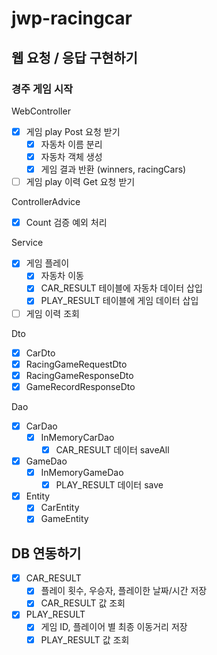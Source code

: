 # jwp-racingcar

## 웹 요청 / 응답 구현하기

### 경주 게임 시작
WebController
- [x] 게임 play Post 요청 받기
  - [x] 자동차 이름 분리
  - [x] 자동차 객체 생성
  - [x] 게임 결과 반환 (winners, racingCars)
- [ ] 게임 play 이력 Get 요청 받기

ControllerAdvice
- [x] Count 검증 예외 처리

Service
- [x] 게임 플레이
  - [x] 자동차 이동
  - [x] CAR_RESULT 테이블에 자동차 데이터 삽입
  - [x] PLAY_RESULT 테이블에 게임 데이터 삽입
- [ ] 게임 이력 조회

Dto
- [x] CarDto
- [x] RacingGameRequestDto
- [x] RacingGameResponseDto
- [x] GameRecordResponseDto

Dao
- [x] CarDao
  - [x] InMemoryCarDao
    - [x] CAR_RESULT 데이터 saveAll
- [x] GameDao
  - [x] InMemoryGameDao
    - [x] PLAY_RESULT 데이터 save
- [x] Entity
  - [x] CarEntity
  - [x] GameEntity 

## DB 연동하기
- [x] CAR_RESULT
  - [x] 플레이 횟수, 우승자, 플레이한 날짜/시간 저장
  - [x] CAR_RESULT 값 조회
- [x] PLAY_RESULT
  - [x] 게임 ID, 플레이어 별 최종 이동거리 저장
  - [x] PLAY_RESULT 값 조회

